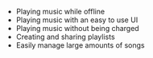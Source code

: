- Playing music while offline
- Playing music with an easy to use UI
- Playing music without being charged
- Creating and sharing playlists
- Easily manage large amounts of songs
